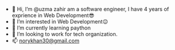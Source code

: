- 👋 Hi, I’m @uzma zahir am a software engineer, I have 4 years of exprience in Web Development😎
- 👀 I’m interested in Web Development😉
- 🌱 I’m currently learning paython 
- 💞️ I’m looking to work for tech organization.
- 📫 norykhan30@gmail.com

<!---
uzma11111/uzma11111 is a ✨ special ✨ repository because its `README.md` (this file) appears on your GitHub profile.
You can click the Preview link to take a look at your changes.
--->
